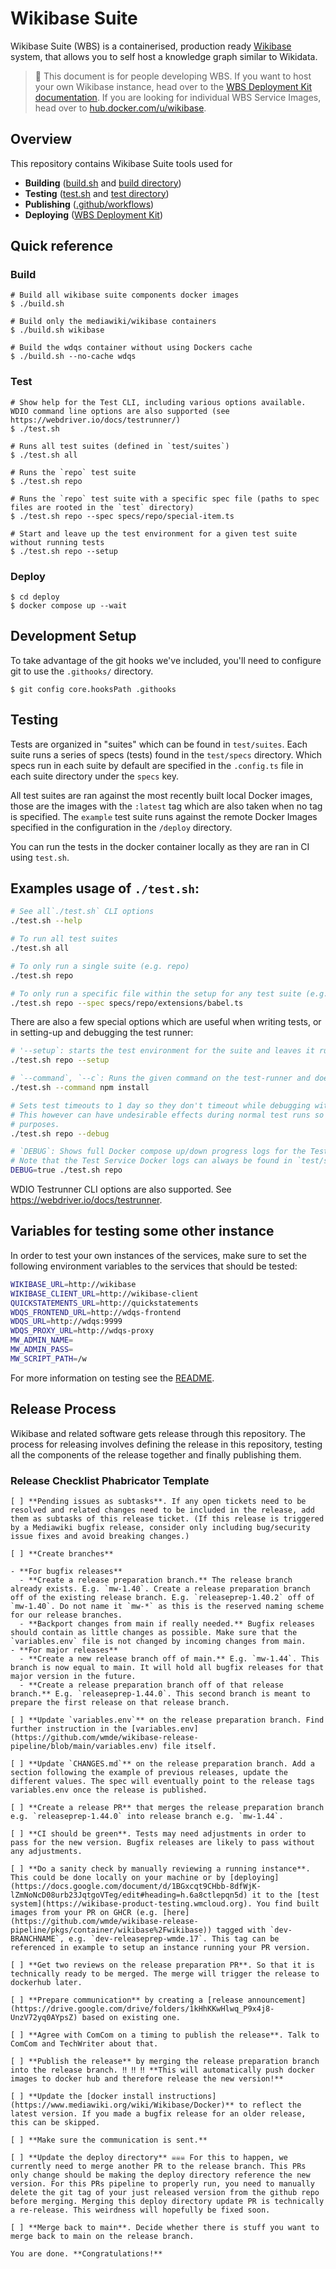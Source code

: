 # Wikibase Suite

Wikibase Suite (WBS) is a containerised, production ready [Wikibase](https://wikiba.se) system, that allows you to self host a knowledge graph similar to Wikidata.

> 🔧 This document is for people developing WBS. If you want to host your own Wikibase instance, head over to the [WBS Deployment Kit documentation](./deploy/README.md). If you are looking for individual WBS Service Images, head over to [hub.docker.com/u/wikibase](https://hub.docker.com/u/wikibase).

## Overview

This repository contains Wikibase Suite tools used for 

 - **Building** ([build.sh](./build.sh) and [build directory](./build))
 - **Testing** ([test.sh](./test.sh) and [test directory](./test))
 - **Publishing** ([.github/workflows](.github/workflows)) 
 - **Deploying** ([WBS Deployment Kit](./deploy))

## Quick reference

### Build

```
# Build all wikibase suite components docker images
$ ./build.sh

# Build only the mediawiki/wikibase containers
$ ./build.sh wikibase

# Build the wdqs container without using Dockers cache
$ ./build.sh --no-cache wdqs
```

### Test

```
# Show help for the Test CLI, including various options available. WDIO command line options are also supported (see https://webdriver.io/docs/testrunner/)
$ ./test.sh

# Runs all test suites (defined in `test/suites`)
$ ./test.sh all

# Runs the `repo` test suite
$ ./test.sh repo

# Runs the `repo` test suite with a specific spec file (paths to spec files are rooted in the `test` directory)
$ ./test.sh repo --spec specs/repo/special-item.ts

# Start and leave up the test environment for a given test suite without running tests
$ ./test.sh repo --setup
```

### Deploy

```
$ cd deploy
$ docker compose up --wait
```

## Development Setup

To take advantage of the git hooks we've included, you'll need to configure git to use the `.githooks/` directory.

```
$ git config core.hooksPath .githooks
```

## Testing

Tests are organized in "suites" which can be found in `test/suites`. Each suite runs a series of specs (tests) found in the `test/specs` directory. Which specs run in each suite by default are specified in the `.config.ts` file in each suite directory under the `specs` key.

All test suites are ran against the most recently built local Docker images, those are the images with the `:latest` tag which are also taken when no tag is specified. The `example` test suite runs against the remote Docker Images specified in the configuration in the `/deploy` directory.

You can run the tests in the docker container locally as they are ran in CI using `test.sh`.

## Examples usage of `./test.sh`:

```bash
# See all`./test.sh` CLI options
./test.sh --help

# To run all test suites
./test.sh all

# To only run a single suite (e.g. repo)
./test.sh repo

# To only run a specific file within the setup for any test suite (e.g. repo and the babel extension)
./test.sh repo --spec specs/repo/extensions/babel.ts
```

There are also a few special options which are useful when writing tests, or in setting-up and debugging the test runner:

```bash
# '--setup`: starts the test environment for the suite and leaves it running, but does not run any specs
./test.sh repo --setup

# `--command`, `--c`: Runs the given command on the test-runner and doesn't execute any further commands
./test.sh --command npm install

# Sets test timeouts to 1 day so they don't timeout while debugging with `await browser.debug()` calls
# This however can have undesirable effects during normal test runs so only use for actual debugging
# purposes.
./test.sh repo --debug

# `DEBUG`: Shows full Docker compose up/down progress logs for the Test Runner
# Note that the Test Service Docker logs can always be found in `test/suites/<suite>/results/wdio.log`
DEBUG=true ./test.sh repo
```

WDIO Testrunner CLI options are also supported. See https://webdriver.io/docs/testrunner.

## Variables for testing some other instance

In order to test your own instances of the services, make sure to set the following environment variables to the services that should be tested:

```bash
WIKIBASE_URL=http://wikibase
WIKIBASE_CLIENT_URL=http://wikibase-client
QUICKSTATEMENTS_URL=http://quickstatements
WDQS_FRONTEND_URL=http://wdqs-frontend
WDQS_URL=http://wdqs:9999
WDQS_PROXY_URL=http://wdqs-proxy
MW_ADMIN_NAME=
MW_ADMIN_PASS=
MW_SCRIPT_PATH=/w
```

For more information on testing see the [README](./test/README.md).


## Release Process

Wikibase and related software gets release through this repository. The process for releasing involves defining the release in this repository, testing all the components of the release together and finally publishing them.

### Release Checklist Phabricator Template

```
[ ] **Pending issues as subtasks**. If any open tickets need to be resolved and related changes need to be included in the release, add them as subtasks of this release ticket. (If this release is triggered by a Mediawiki bugfix release, consider only including bug/security issue fixes and avoid breaking changes.)

[ ] **Create branches**

- **For bugfix releases**
  - **Create a release preparation branch.** The release branch already exists. E.g. `mw-1.40`. Create a release preparation branch off of the existing release branch. E.g. `releaseprep-1.40.2` off of `mw-1.40`. Do not name it `mw-*` as this is the reserved naming scheme for our release branches.
  - **Backport changes from main if really needed.** Bugfix releases should contain as little changes as possible. Make sure that the `variables.env` file is not changed by incoming changes from main.
- **For major releases**
  - **Create a new release branch off of main.** E.g. `mw-1.44`. This branch is now equal to main. It will hold all bugfix releases for that major version in the future.
  - **Create a release preparation branch off of that release branch.** E.g. `releaseprep-1.44.0`. This second branch is meant to prepare the first release on that release branch.

[ ] **Update `variables.env`** on the release preparation branch. Find further instruction in the [variables.env](https://github.com/wmde/wikibase-release-pipeline/blob/main/variables.env) file itself.

[ ] **Update `CHANGES.md`** on the release preparation branch. Add a section following the example of previous releases, update the different values. The spec will eventually point to the release tags variables.env once the release is published.

[ ] **Create a release PR** that merges the release preparation branch e.g. `releaseprep-1.44.0` into release branch e.g. `mw-1.44`.

[ ] **CI should be green**. Tests may need adjustments in order to pass for the new version. Bugfix releases are likely to pass without any adjustments.

[ ] **Do a sanity check by manually reviewing a running instance**. This could be done locally on your machine or by [deploying](https://docs.google.com/document/d/1BGxcqt9CHbb-8dfWjK-lZmNoNcD08urb23JqtgoVTeg/edit#heading=h.6a8ctlepqn5d) it to the [test system](https://wikibase-product-testing.wmcloud.org). You find built images from your PR on GHCR (e.g. [here](https://github.com/wmde/wikibase-release-pipeline/pkgs/container/wikibase%2Fwikibase)) tagged with `dev-BRANCHNAME`, e.g. `dev-releaseprep-wmde.17`. This tag can be referenced in example to setup an instance running your PR version.

[ ] **Get two reviews on the release preparation PR**. So that it is technically ready to be merged. The merge will trigger the release to dockerhub later.

[ ] **Prepare communication** by creating a [release announcement](https://drive.google.com/drive/folders/1kHhKKwHlwq_P9x4j8-UnzV72yq0AYpsZ) based on existing one.

[ ] **Agree with ComCom on a timing to publish the release**. Talk to ComCom and TechWriter about that.

[ ] **Publish the release** by merging the release preparation branch into the release branch. ‼️ ‼️ ‼️ **This will automatically push docker images to docker hub and therefore release the new version!**

[ ] **Update the [docker install instructions](https://www.mediawiki.org/wiki/Wikibase/Docker)** to reflect the latest version. If you made a bugfix release for an older release, this can be skipped.

[ ] **Make sure the communication is sent.**

[ ] **Update the deploy directory** ☠️☠️☠️ For this to happen, we currently need to merge another PR to the release branch. This PRs only change should be making the deploy directory reference the new version. For this PRs pipeline to properly run, you need to manually delete the git tag of your just released version from the github repo before merging. Merging this deploy directory update PR is technically a re-release. This weirdness will hopefully be fixed soon.

[ ] **Merge back to main**. Decide whether there is stuff you want to merge back to main on the release branch.

You are done. **Congratulations!**
```

